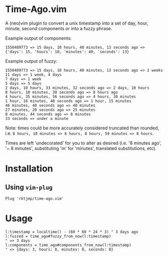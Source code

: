 # Time-Ago.vim

A (neo)vim plugin to convert a unix timestamp into a set of day, hour, minute, second components or into a fuzzy phrase.

Example output of components:

    1550489773 => 15 days, 10 hours, 40 minutes, 13 seconds ago => {'days': 15, 'hours': 10, 'minutes': 40, 'seconds': 13}

Example output of fuzzy:

    1550489773 => 15 days, 10 hours, 40 minutes, 13 seconds ago => 2 weeks
    11 days => 1 week, 4 days
    7 days => 1 week
    5 days => 5 days
    2 days, 10 hours, 33 minutes, 32 seconds ago => 2 days, 10 hours
    8 hours, 10 minutes, 30 seconds ago => 8 hours ago
    4 hours, 35 minutes, 56 seconds ago => 4 hours, 30 minutes
    1 hour, 16 minutes, 40 seconds ago => 1 hour, 15 minutes
    46 minutes, 40 seconds ago => 40 minutes
    27 minutes, 20 seconds ago => 25 minutes
    8 minutes, 44 seconds ago => 8 minutes
    33 seconds => under a minute
 
Note: times could be more accurately considered truncated than rounded, i.e. `8 hours, 10 minutes => 8 hours, 8 hours, 59 minutes => 8 hours`.

Times are left 'undecorated' for you to alter as desired (i.e. '8 minutes ago', '~ 8 minutes', substituting 'm' for 'minutes', translated substitutions, etc).

# Installation

## Using `vim-plug`

    Plug 'rktjmp/time-ago.vim'

# Usage

    l:timestamp = localtime() - (60 * 60 * 24 * 3) " 3 days ago
    l:fuzzed = time_ago#fuzzy_from_now(l:timestamp)
    " => 3 days
    l:components = time_ago#components_from_now(l:timestamp)
    " => {days: 3, hours: 0, minutes: 0, seconds: 0}
